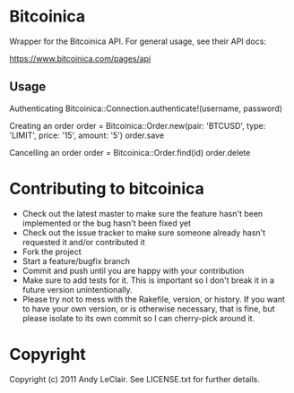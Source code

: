 Bitcoinica
==========

Wrapper for the Bitcoinica API.  For general usage, see their API docs:

https://www.bitcoinica.com/pages/api

Usage
-----

Authenticating
    Bitcoinica::Connection.authenticate!(username, password)

Creating an order
    order = Bitcoinica::Order.new(pair: 'BTCUSD', type: 'LIMIT', 
                                  price: '15', amount: '5')
    order.save

Cancelling an order
    order = Bitcoinica::Order.find(id)
    order.delete

Contributing to bitcoinica
==========================
 
* Check out the latest master to make sure the feature hasn't been implemented or the bug hasn't been fixed yet
* Check out the issue tracker to make sure someone already hasn't requested it and/or contributed it
* Fork the project
* Start a feature/bugfix branch
* Commit and push until you are happy with your contribution
* Make sure to add tests for it. This is important so I don't break it in a future version unintentionally.
* Please try not to mess with the Rakefile, version, or history. If you want to have your own version, or is otherwise necessary, that is fine, but please isolate to its own commit so I can cherry-pick around it.

Copyright
=========

Copyright (c) 2011 Andy LeClair. See LICENSE.txt for
further details.

